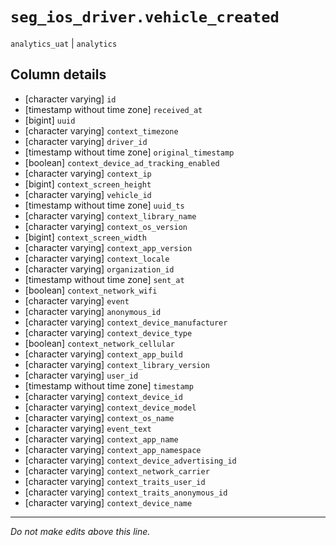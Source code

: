 # `seg_ios_driver.vehicle_created`
`analytics_uat` | `analytics`

## Column details
* [character varying] `id`
* [timestamp without time zone] `received_at`
* [bigint]    `uuid`
* [character varying] `context_timezone`
* [character varying] `driver_id`
* [timestamp without time zone] `original_timestamp`
* [boolean]   `context_device_ad_tracking_enabled`
* [character varying] `context_ip`
* [bigint]    `context_screen_height`
* [character varying] `vehicle_id`
* [timestamp without time zone] `uuid_ts`
* [character varying] `context_library_name`
* [character varying] `context_os_version`
* [bigint]    `context_screen_width`
* [character varying] `context_app_version`
* [character varying] `context_locale`
* [character varying] `organization_id`
* [timestamp without time zone] `sent_at`
* [boolean]   `context_network_wifi`
* [character varying] `event`
* [character varying] `anonymous_id`
* [character varying] `context_device_manufacturer`
* [character varying] `context_device_type`
* [boolean]   `context_network_cellular`
* [character varying] `context_app_build`
* [character varying] `context_library_version`
* [character varying] `user_id`
* [timestamp without time zone] `timestamp`
* [character varying] `context_device_id`
* [character varying] `context_device_model`
* [character varying] `context_os_name`
* [character varying] `event_text`
* [character varying] `context_app_name`
* [character varying] `context_app_namespace`
* [character varying] `context_device_advertising_id`
* [character varying] `context_network_carrier`
* [character varying] `context_traits_user_id`
* [character varying] `context_traits_anonymous_id`
* [character varying] `context_device_name`

-------------------------------------------------------------------------------
*Do not make edits above this line.*
